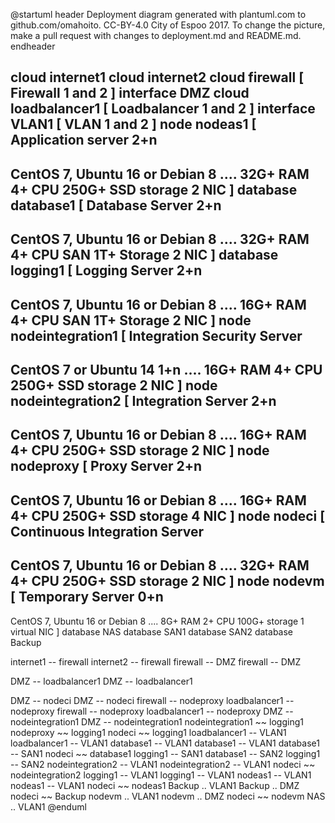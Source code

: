 @startuml
header
Deployment diagram generated with plantuml.com to github.com/omahoito. CC-BY-4.0 City of Espoo 2017. To change the picture, make a pull request with changes to deployment.md and README.md.
endheader

cloud internet1
cloud internet2
cloud firewall [ 
Firewall 1 and 2
]
interface DMZ
cloud loadbalancer1 [ 
Loadbalancer 1 and 2
]
interface VLAN1 [
VLAN 1 and 2 
]
node nodeas1 [
Application server 
2+n
----
CentOS 7, Ubuntu 16 or Debian 8
....
32G+ RAM
4+ CPU
250G+ SSD storage
2 NIC
]
database database1 [
Database Server 
2+n
----
CentOS 7, Ubuntu 16 or Debian 8
....
32G+ RAM
4+ CPU
SAN 1T+ Storage
2 NIC
]
database logging1 [
Logging Server 
2+n
----
CentOS 7, Ubuntu 16 or Debian 8
....
16G+ RAM
4+ CPU
SAN 1T+ Storage
2 NIC
]
node nodeintegration1 [
Integration Security Server
----
CentOS 7 or Ubuntu 14
1+n
....
16G+ RAM
4+ CPU
250G+ SSD storage
2 NIC
]
node nodeintegration2 [
Integration Server
2+n
----
CentOS 7, Ubuntu 16 or Debian 8
....
16G+ RAM
4+ CPU
250G+ SSD storage
2 NIC
]
node nodeproxy [
Proxy Server
2+n
----
CentOS 7, Ubuntu 16 or Debian 8
....
16G+ RAM
4+ CPU
250G+ SSD storage
4 NIC
]
node nodeci [
Continuous Integration Server
----
CentOS 7, Ubuntu 16 or Debian 8
....
32G+ RAM
4+ CPU
250G+ SSD storage
2 NIC
]
node nodevm [
Temporary Server 
0+n
----
CentOS 7, Ubuntu 16 or Debian 8
....
8G+ RAM
2+ CPU
100G+ storage
1 virtual NIC
]
database NAS
database SAN1
database SAN2
database Backup

internet1 -- firewall
internet2 -- firewall
firewall -- DMZ 
firewall -- DMZ 

DMZ -- loadbalancer1 
DMZ -- loadbalancer1 


DMZ -- nodeci
DMZ -- nodeci
firewall -- nodeproxy
loadbalancer1 -- nodeproxy
firewall -- nodeproxy
loadbalancer1 -- nodeproxy
DMZ -- nodeintegration1
DMZ -- nodeintegration1
nodeintegration1 ~~ logging1
nodeproxy ~~ logging1
nodeci ~~ logging1
loadbalancer1 -- VLAN1
loadbalancer1 -- VLAN1
database1 -- VLAN1
database1 -- VLAN1
database1 -- SAN1
nodeci ~~ database1
logging1 -- SAN1
database1 -- SAN2
logging1 -- SAN2
nodeintegration2 -- VLAN1
nodeintegration2 -- VLAN1
nodeci ~~ nodeintegration2
logging1 -- VLAN1
logging1 -- VLAN1
nodeas1 -- VLAN1
nodeas1 -- VLAN1
nodeci ~~ nodeas1
Backup .. VLAN1
Backup .. DMZ
nodeci ~~ Backup
nodevm .. VLAN1
nodevm .. DMZ
nodeci ~~ nodevm
NAS .. VLAN1
@enduml
